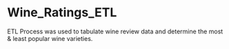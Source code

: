 # Wine_Ratings_ETL
ETL Process was used to tabulate wine review data and determine the most &amp; least popular wine varieties.
